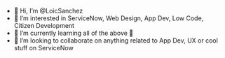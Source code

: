 - 👋 Hi, I’m @LoicSanchez
- 👀 I’m interested in ServiceNow, Web Design, App Dev, Low Code, Citizen Development
- 🌱 I’m currently learning all of the above 🤪
- 💞️ I’m looking to collaborate on anything related to App Dev, UX or cool stuff on ServiceNow

<!---
LoicSanchez/LoicSanchez is a ✨ special ✨ repository because its `README.md` (this file) appears on your GitHub profile.
You can click the Preview link to take a look at your changes.
--->
